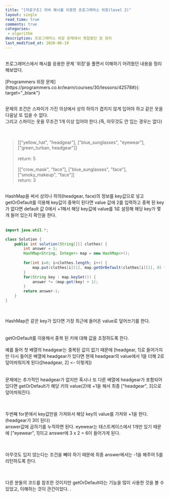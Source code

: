 ```yaml
---
title: "[자료구조] 자바 해시를 이용한 프로그래머스 위장(level 2)"
layout: single    
read_time: true    
comments: true   
categories: 
 - algorithm  
description: 프로그래머스 위장 문제에서 헷갈렸던 점 정리
last_modified_at: 2020-06-19   
---   
```


<br>
프로그래머스에서 해시를 응용한 문제 '위장'을 풀면서 이해하기 어려웠던 내용을 정리해보았다.   
<br>
<br>
[Programmers 위장 문제](https://programmers.co.kr/learn/courses/30/lessons/42578#){: target="_blank"}
<br>
<br>

문제의 조건은 스파이가 가진 의상에서 상의 하의가 겹치지 않게 입어야 하고 같은 옷을 다음날 또 입을 수 없다.   
그리고 스파이는 옷을 무조건 1개 이상 입어야 한다.(즉, 아무것도 안 입는 경우는 없다)   
<br>
<br>

>[["yellow_hat", "headgear"], ["blue_sunglasses", "eyewear"], ["green_turban, headgear"]]	
><br>
>return: 5
><br>
><br>
>[["crow_mask", "face"], ["blue_sunglasses", "face"], ["smoky_makeup", "face"]]	
><br>
>return: 3

<br>
HashMap을 써서 상의나 하의(headgear, face)의 정보를 key값으로 넣고 getOrDefault를 이용해 key값이 중복이 된다면 
value 값에 2를 입력하고 중복 된 key가 없다면 default 값 0에서 +1해서 해당 key값에 value를 1로 설정해 
해당 key가 몇개 들어 있는지 확인을 한다.  
<br>
<br>

```java
import java.util.*;

class Solution {
    public int solution(String[][] clothes) {
        int answer = 1;
        HashMap<String, Integer> map = new HashMap<>();
        
        for(int i=0; i<clothes.length; i++) {
            map.put(clothes[i][1], map.getOrDefault(clothes[i][1], 0) + 1);   
        }
        for(String key : map.keySet()) {
            answer *= (map.get(key) + 1);
        }
        return answer-1;
    }
}
```  

<br>

HashMap은 같은 key가 있다면 가장 최근에 들어온 value로 덮어쓰기를 한다.  
<br>
<br>
getOrDefault를 이용해서 중복 된 키에 대해 값을 조정하도록 한다. 
<br>
<br>
예를 들어 첫 배열의 headgear는 중복된 값이 없기 때문에 [headgear, 1]로 들어가지만 다시 들어온 배열에
headgear가 있다면 현재 headgear의 value에서 1을 더해 2로 덮어씌워지게 된다([headgear, 2] <- 이렇게])  
<br>
<br>
문제에는 추가적인 headgear가 없지만 혹시나 또 다른 배열에 headgear가 포함되어 있다면 
getOrDefault가 해당 키의 value(2)에 +1을 해서 최종 ["headgear", 3]으로 덮어씌워진다.   
<br>
<br>

두번째 for문에서 key값만을 가져와서 해당 key의 value를 가져와 +1을 한다.(headgear가 3이 된다)     
answer값에 곱하기를 누적하면 된다. eyewear는 테스트케이스에서 1개만 있기 때문에 ["eyewear", 1]이고 
answer에 3 x 2 = 6이 들어가게 된다.   
<br>
<br>

아무것도 입지 않는다는 조건을 빼야 하기 때문에 최종 answer에서는 -1을 해주어 5를 리턴하도록 한다.   
<br>
<br>

다른 분들의 코드를 참조한 것이지만 getOrDefault라는 기능을 많이 사용한 것을 볼 수 있었고, 이해하는 것이 관건이었다.    .   
<br>
<br>
<br>
<br>








